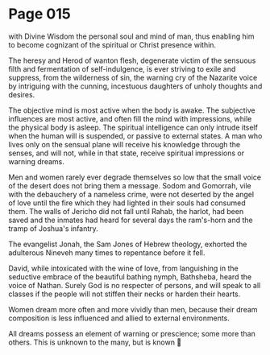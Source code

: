 # Page 015
with Divine Wisdom the personal soul and mind of man, thus enabling
him to become cognizant of the spiritual or Christ presence within.


The heresy and Herod of wanton flesh, degenerate victim of
the sensuous filth and fermentation of self-indulgence, is ever
striving to exile and suppress, from the wilderness of sin,
the warning cry of the Nazarite voice by intriguing with the cunning,
incestuous daughters of unholy thoughts and desires.


The objective mind is most active when the body is awake.
The subjective influences are most active, and often fill
the mind with impressions, while the physical body is asleep.
The spiritual intelligence can only intrude itself when
the human will is suspended, or passive to external states.
A man who lives only on the sensual plane will receive his
knowledge through the senses, and will not, while in that state,
receive spiritual impressions or warning dreams.


Men and women rarely ever degrade themselves so low that
the small voice of the desert does not bring them a message.
Sodom and Gomorrah, vile with the debauchery of a nameless crime,
were not deserted by the angel of love until the fire
which they had lighted in their souls had consumed them.
The walls of Jericho did not fall until Rahab, the harlot,
had been saved and the inmates had heard for several days
the ram's-horn and the tramp of Joshua's infantry.


The evangelist Jonah, the Sam Jones of Hebrew theology,
exhorted the adulterous Nineveh many times to repentance
before it fell.


David, while intoxicated with the wine of love, from languishing
in the seductive embrace of the beautiful bathing nymph, Bathsheba,
heard the voice of Nathan. Surely God is no respecter of persons,
and will speak to all classes if the people will not stiffen their
necks or harden their hearts.


Women dream more often and more vividly than men, because their dream
composition is less influenced and allied to external environments.


All dreams possess an element of warning or prescience;
some more than others. This is unknown to the many, but is known
